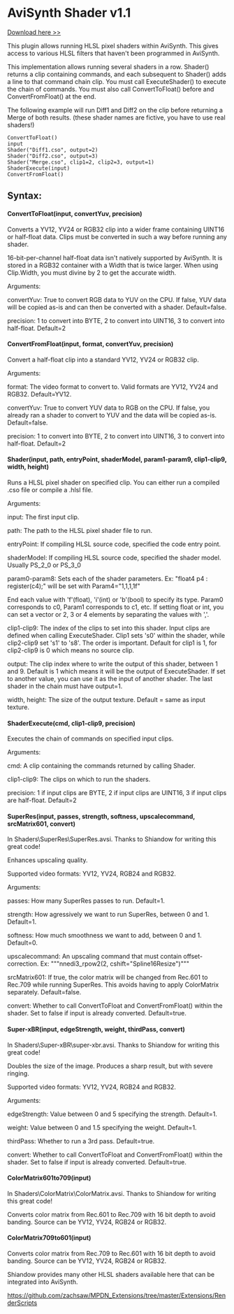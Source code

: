 # AviSynth Shader v1.1

<a href="https://github.com/mysteryx93/AviSynthShader/releases">Download here >></a>

This plugin allows running HLSL pixel shaders within AviSynth. This gives access to various HLSL filters that haven't been programmed in AviSynth.

This implementation allows running several shaders in a row. Shader() returns a clip containing commands, and each subsequent to Shader() adds a line to that command chain clip. You must call ExecuteShader() to execute the chain of commands. You must also call ConvertToFloat() before and ConvertFromFloat() at the end.

The following example will run Diff1 and Diff2 on the clip before returning a Merge of both results. (these shader names are fictive, you have to use real shaders!)

    ConvertToFloat()
	input
    Shader("Diff1.cso", output=2)
    Shader("Diff2.cso", output=3)
    Shader("Merge.cso", clip1=2, clip2=3, output=1)
    ShaderExecute(input)
    ConvertFromFloat()

## Syntax:

#### ConvertToFloat(input, convertYuv, precision)

Converts a YV12, YV24 or RGB32 clip into a wider frame containing UINT16 or half-float data. Clips must be converted in such a way before running any shader.

16-bit-per-channel half-float data isn't natively supported by AviSynth. It is stored in a RGB32 container with a Width that is twice larger. When using Clip.Width, you must divine by 2 to get the accurate width.

Arguments:

convertYuv: True to convert RGB data to YUV on the CPU. If false, YUV data will be copied as-is and can then be converted with a shader. Default=false.

precision: 1 to convert into BYTE, 2 to convert into UINT16, 3 to convert into half-float. Default=2

#### ConvertFromFloat(input, format, convertYuv, precision)

Convert a half-float clip into a standard YV12, YV24 or RGB32 clip.

Arguments:

format: The video format to convert to. Valid formats are YV12, YV24 and RGB32. Default=YV12.

convertYuv: True to convert YUV data to RGB on the CPU. If false, you already ran a shader to convert to YUV and the data will be copied as-is. Default=false.

precision: 1 to convert into BYTE, 2 to convert into UINT16, 3 to convert into half-float. Default=2

#### Shader(input, path, entryPoint, shaderModel, param1-param9, clip1-clip9, width, height)

Runs a HLSL pixel shader on specified clip. You can either run a compiled .cso file or compile a .hlsl file.

Arguments:

input: The first input clip.

path: The path to the HLSL pixel shader file to run.

entryPoint: If compiling HLSL source code, specified the code entry point.

shaderModel: If compiling HLSL source code, specified the shader model. Usually PS_2_0 or PS_3_0

param0-param8: Sets each of the shader parameters.
Ex: "float4 p4 : register(c4);" will be set with Param4="1,1,1,1f"

End each value with 'f'(float), 'i'(int) or 'b'(bool) to specify its type.
Param0 corresponds to c0, Param1 corresponds to c1, etc.
If setting float or int, you can set a vector or 2, 3 or 4 elements by separating the values with ','.

clip1-clip9: The index of the clips to set into this shader. Input clips are defined when calling ExecuteShader. Clip1 sets 's0' within the shader, while clip2-clip9 set 's1' to 's8'. The order is important.
Default for clip1 is 1, for clip2-clip9 is 0 which means no source clip.

output: The clip index where to write the output of this shader, between 1 and 9. Default is 1 which means it will be the output of ExecuteShader. If set to another value, you can use it as the input of another shader. The last shader in the chain must have output=1.

width, height: The size of the output texture. Default = same as input texture.

#### ShaderExecute(cmd, clip1-clip9, precision)

Executes the chain of commands on specified input clips.

Arguments:

cmd: A clip containing the commands returned by calling Shader.

clip1-clip9: The clips on which to run the shaders.

precision: 1 if input clips are BYTE, 2 if input clips are UINT16, 3 if input clips are half-float. Default=2


#### SuperRes(input, passes, strength, softness, upscalecommand, srcMatrix601, convert)

In Shaders\SuperRes\SuperRes.avsi. Thanks to Shiandow for writing this great code!

Enhances upscaling quality.

Supported video formats: YV12, YV24, RGB24 and RGB32.

Arguments:

passes: How many SuperRes passes to run. Default=1.

strength: How agressively we want to run SuperRes, between 0 and 1. Default=1.

softness: How much smoothness we want to add, between 0 and 1. Default=0.

upscalecommand: An upscaling command that must contain offset-correction. Ex: """nnedi3_rpow2(2, cshift="Spline16Resize")"""

srcMatrix601: If true, the color matrix will be changed from Rec.601 to Rec.709 while running SuperRes. This avoids having to apply ColorMatrix separately. Default=false.

convert: Whether to call ConvertToFloat and ConvertFromFloat() within the shader. Set to false if input is already converted. Default=true.


#### Super-xBR(input, edgeStrength, weight, thirdPass, convert)

In Shaders\Super-xBR\super-xbr.avsi. Thanks to Shiandow for writing this great code!

Doubles the size of the image. Produces a sharp result, but with severe ringing.

Supported video formats: YV12, YV24, RGB24 and RGB32.

Arguments:

edgeStrength: Value between 0 and 5 specifying the strength. Default=1.

weight: Value between 0 and 1.5 specifying the weight. Default=1.

thirdPass: Whether to run a 3rd pass. Default=true.

convert: Whether to call ConvertToFloat and ConvertFromFloat() within the shader. Set to false if input is already converted. Default=true.


#### ColorMatrix601to709(input)

In Shaders\ColorMatrix\ColorMatrix.avsi. Thanks to Shiandow for writing this great code!

Converts color matrix from Rec.601 to Rec.709 with 16 bit depth to avoid banding. Source can be YV12, YV24, RGB24 or RGB32.


#### ColorMatrix709to601(input)

Converts color matrix from Rec.709 to Rec.601 with 16 bit depth to avoid banding. Source can be YV12, YV24, RGB24 or RGB32.



Shiandow provides many other HLSL shaders available here that can be integrated into AviSynth.

https://github.com/zachsaw/MPDN_Extensions/tree/master/Extensions/RenderScripts
